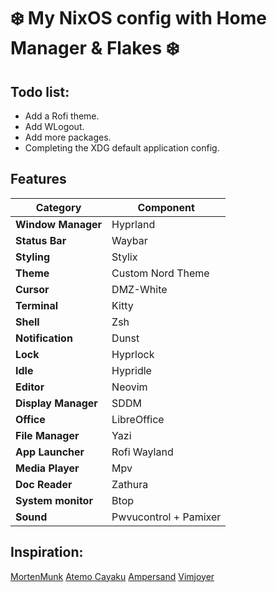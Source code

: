 # ❄️ My NixOS config with Home Manager & Flakes ❄️


## Todo list:

+ Add a Rofi theme.
+ Add WLogout.
+ Add more packages.
+ Completing the XDG default application config.

## Features 

| Category         | Component     | 
|-----------------|--------------|
| **Window Manager** | Hyprland |
| **Status Bar** | Waybar |
| **Styling** | Stylix |
| **Theme** | Custom Nord Theme |
| **Cursor** | DMZ-White |
| **Terminal** | Kitty |
| **Shell** | Zsh |
| **Notification** | Dunst |
| **Lock** | Hyprlock |
| **Idle** | Hypridle |
| **Editor** | Neovim |
| **Display Manager** | SDDM |
| **Office** | LibreOffice |
| **File Manager** | Yazi |
| **App Launcher** | Rofi Wayland |
| **Media Player** | Mpv |
| **Doc Reader** | Zathura |
| **System monitor** | Btop |
| **Sound** | Pwvucontrol + Pamixer |

## Inspiration:
[MortenMunk](https://github.com/MortenMunk/nixos)
[Atemo Cayaku](https://github.com/Atemo-C/NixOS-configuration)
[Ampersand](https://www.youtube.com/@Ampersand-xc9jp)
[Vimjoyer](https://www.youtube.com/@vimjoyer)
